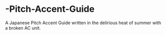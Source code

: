 # -Pitch-Accent-Guide
A Japanese Pitch Accent Guide written in the delirious heat of summer with a broken AC unit. 
